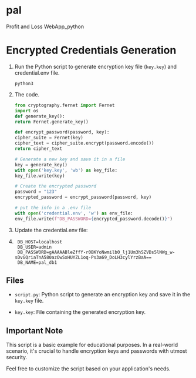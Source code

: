 # pal
Profit and Loss WebApp_python

# Encrypted Credentials Generation

1. Run the Python script to generate encryption key file (`key.key`) and credential.env file.

    ```
    python3 
    ```

2. The code.

    ```python
    from cryptography.fernet import Fernet
    import os
    def generate_key():
    return Fernet.generate_key()

    def encrypt_password(password, key):
    cipher_suite = Fernet(key)
    cipher_text = cipher_suite.encrypt(password.encode())
    return cipher_text

    # Generate a new key and save it in a file
    key = generate_key()
    with open('key.key', 'wb') as key_file:
    key_file.write(key)

    # Create the encrypted password
    password = "123"
    encrypted_password = encrypt_password(password, key)

    # put the info in a .env file
    with open('credential.env', 'w') as env_file:
    env_file.write(f"DB_PASSWORD={encrypted_password.decode()}")

    ```

3. Update the credential.env file:
4. ```
    DB_HOST=localhost
    DB_USER=admin
    DB_PASSWORD=gAAAAABleZffY-r0BKYoNwmilb0_lj1Um3hSZVDs5lNWg_w-sDvGQriaTnA580azOwSxHUYZL1oq-Ps3a69_DoLH3cylYrzBaA==
    DB_NAME=pal_db1
   ```

## Files

- `script.py`: Python script to generate an encryption key and save it in the `key.key` file.

- `key.key`: File containing the generated encryption key.

## Important Note

This script is a basic example for educational purposes. In a real-world scenario, it's crucial to handle encryption keys and passwords with utmost security.

Feel free to customize the script based on your application's needs.

